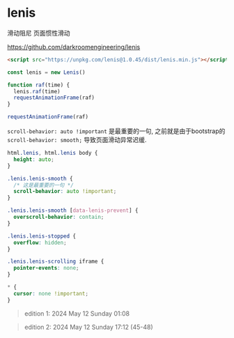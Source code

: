 # lenis

滑动阻尼 页面惯性滑动

<https://github.com/darkroomengineering/lenis>

```html
<script src="https://unpkg.com/lenis@1.0.45/dist/lenis.min.js"></script> 
```

```js
const lenis = new Lenis()

function raf(time) {
  lenis.raf(time)
  requestAnimationFrame(raf)
}

requestAnimationFrame(raf)
```

`scroll-behavior: auto !important` 是最重要的一句, 之前就是由于bootstrap的 `scroll-behavior: smooth;` 导致页面滑动异常迟缓.

```css
html.lenis, html.lenis body {
  height: auto;
}

.lenis.lenis-smooth {
  /* 这是最重要的一句 */
  scroll-behavior: auto !important;
}

.lenis.lenis-smooth [data-lenis-prevent] {
  overscroll-behavior: contain;
}

.lenis.lenis-stopped {
  overflow: hidden;
}

.lenis.lenis-scrolling iframe {
  pointer-events: none;
}

* {
  cursor: none !important;
}
```

> edition 1: 2024  May 12  Sunday  01:08

> edition 2: 2024  May 12  Sunday  17:12 (45-48)
